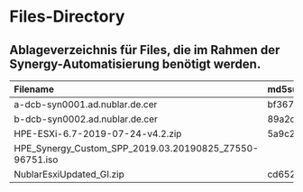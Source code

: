 # Files-Directory
## Ablageverzeichnis für Files, die im Rahmen der Synergy-Automatisierung benötigt werden.

| Filename                                                  | md5sum                           |
| :-------------------------------------------------------- | :------------------------------- |
| a-dcb-syn0001.ad.nublar.de.cer                            | bf367318cc2995581b1d0a5964c4e271 |
| b-dcb-syn0002.ad.nublar.de.cer                            | 89a2c262087cc6dc6260917ff0409581 |
| HPE-ESXi-6.7-2019-07-24-v4.2.zip                          | 5a9c267deabfb7d94c3f6084b93ae6d8 |
| HPE_Synergy_Custom_SPP_2019.03.20190825_Z7550-96751.iso   |                                  |
| NublarEsxiUpdated_GI.zip                                  | cd65285c558beeba9f3a28268f9269b1 |
